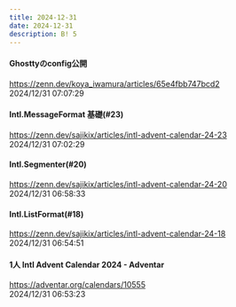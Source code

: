 ```yaml
---
title: 2024-12-31
date: 2024-12-31
description: B! 5
---
```


#### Ghosttyのconfig公開
https://zenn.dev/koya_iwamura/articles/65e4fbb747bcd2<br>
2024/12/31 07:07:29<br>


#### Intl.MessageFormat 基礎(#23)
https://zenn.dev/sajikix/articles/intl-advent-calendar-24-23<br>
2024/12/31 07:02:29<br>


#### Intl.Segmenter(#20)
https://zenn.dev/sajikix/articles/intl-advent-calendar-24-20<br>
2024/12/31 06:58:33<br>


#### Intl.ListFormat(#18)
https://zenn.dev/sajikix/articles/intl-advent-calendar-24-18<br>
2024/12/31 06:54:51<br>


#### 1人 Intl Advent Calendar 2024 - Adventar
https://adventar.org/calendars/10555<br>
2024/12/31 06:53:23<br>


